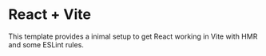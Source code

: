 # React + Vite

This template provides a inimal setup to get React working in Vite with HMR and some ESLint rules.


